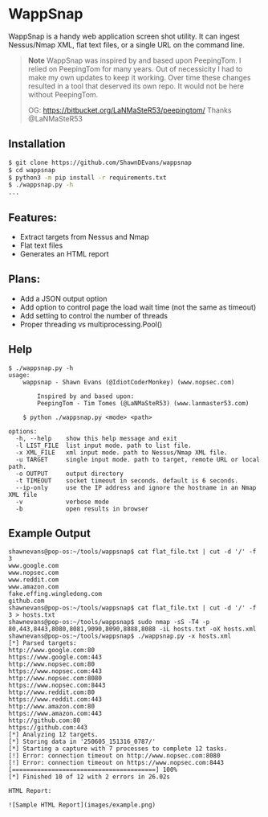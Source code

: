 # WappSnap

WappSnap is a handy web application screen shot utility. It can ingest Nessus/Nmap XML, flat text files, or a single URL on the command line. 


> **Note**
> WappSnap was inspired by and based upon PeepingTom. I relied on PeepingTom for many years. Out of necessicity I had to make my own updates to keep it working. Over time these changes resulted in a tool that deserved its own repo. It would not be here without PeepingTom.
>
> OG: https://bitbucket.org/LaNMaSteR53/peepingtom/
> Thanks @LaNMaSteR53

## Installation

```bash
$ git clone https://github.com/ShawnDEvans/wappsnap
$ cd wappsnap
$ python3 -m pip install -r requirements.txt
$ ./wappsnap.py -h
...
```

## Features:
- Extract targets from Nessus and Nmap
- Flat text files
- Generates an HTML report

## Plans:
- Add a JSON output option 
- Add option to control page the load wait time (not the same as timeout)
- Add setting to control the number of threads
- Proper threading vs multiprocessing.Pool()

## Help
```
$ ./wappsnap.py -h
usage: 
    wappsnap - Shawn Evans (@IdiotCoderMonkey) (www.nopsec.com)

        Inspired by and based upon:
        PeepingTom - Tim Tomes (@LaNMaSteR53) (www.lanmaster53.com)

    $ python ./wappsnap.py <mode> <path>

options:
  -h, --help    show this help message and exit
  -l LIST_FILE  list input mode. path to list file.
  -x XML_FILE   xml input mode. path to Nessus/Nmap XML file.
  -u TARGET     single input mode. path to target, remote URL or local path.
  -o OUTPUT     output directory
  -t TIMEOUT    socket timeout in seconds. default is 6 seconds.
  --ip-only     use the IP address and ignore the hostname in an Nmap XML file
  -v            verbose mode
  -b            open results in browser

```

## Example Output
```
shawnevans@pop-os:~/tools/wappsnap$ cat flat_file.txt | cut -d '/' -f 3
www.google.com
www.nopsec.com
www.reddit.com
www.amazon.com
fake.effing.wingledong.com
github.com
shawnevans@pop-os:~/tools/wappsnap$ cat flat_file.txt | cut -d '/' -f 3 > hosts.txt
shawnevans@pop-os:~/tools/wappsnap$ sudo nmap -sS -T4 -p 80,443,8443,8080,8081,9090,8090,8888,8088 -iL hosts.txt -oX hosts.xml
shawnevans@pop-os:~/tools/wappsnap$ ./wappsnap.py -x hosts.xml 
[*] Parsed targets:
http://www.google.com:80
https://www.google.com:443
http://www.nopsec.com:80
https://www.nopsec.com:443
http://www.nopsec.com:8080
https://www.nopsec.com:8443
http://www.reddit.com:80
https://www.reddit.com:443
http://www.amazon.com:80
https://www.amazon.com:443
http://github.com:80
https://github.com:443
[*] Analyzing 12 targets.
[*] Storing data in '250605_151316_0787/'
[*] Starting a capture with 7 processes to complete 12 tasks.
[!] Error: connection timeout on http://www.nopsec.com:8080
[!] Error: connection timeout on https://www.nopsec.com:8443
[========================================] 100%
[*] Finished 10 of 12 with 2 errors in 26.02s

HTML Report:

![Sample HTML Report](images/example.png)

```
